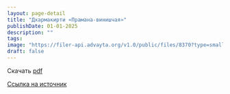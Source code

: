 ```yaml
---
layout: page-detail
title: "Дхармакирти «Прамана-винишчая»"
publishDate: 01-01-2025
description: ""
tags:
image: "https://filer-api.advayta.org/v1.0/public/files/8370?type=small"
draft: false
---
```


Скачать [pdf](https://filer-api.advayta.org/v1.0/public/files/8370?size=medium)

[Ссылка на источник](https://www.academia.edu/24024230/Dharmakirti%5FPramana%5Fvini%C5%9Bcaya%5FAscertainment%5Fof%5Fthe%5Finstruments%5Fof%5Fvalid%5Fcognition%5FChapter%5F1%5FPratyaksha%5Fperception%5FKarikas%5F1%5F25)  
  
  
